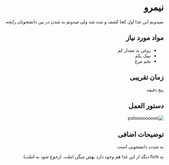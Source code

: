 <div dir="rtl">
  
# نیمرو
نمیدونم این غذا اول کجا کشف و ثبت شد ولی میدونم به شدن در بین دانشجویان رایجه.


## مواد مورد نیاز
* روغن به مقدار کم
* نمک یکم
* تخم مرغ


## زمان تقریبی
پنج دقیقه


## دستور العمل
![polooooooooo](./ghaza.svg)


## توضیحات اضافی
به شدت دانشجویی است.

یه fork دیگه از این غذا هم وجود دارد بهش میگن املت. (رجوع شود به املت)

</div>
